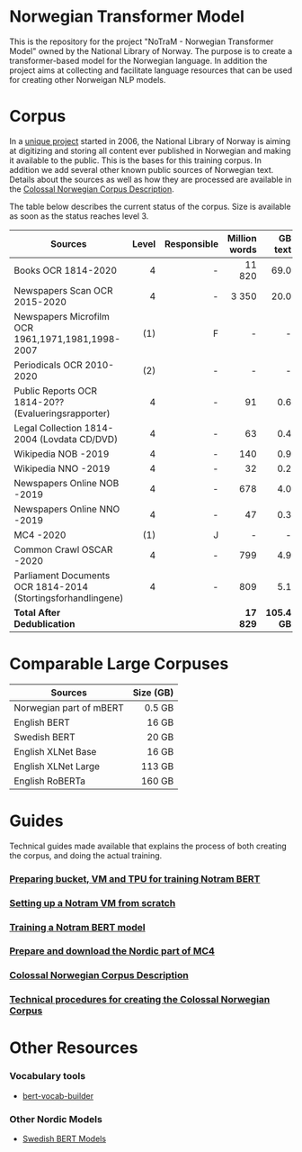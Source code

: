 # Norwegian Transformer Model
This is the repository for the project "NoTraM - Norwegian Transformer Model" owned by the National Library of Norway. The purpose is to create a transformer-based model for the Norwegian language. In addition the project aims at collecting and facilitate language resources that can be used for creating other Norweigan NLP models.

# Corpus
In a [unique project](https://www.zdnet.com/article/norways-petabyte-plan-store-everything-ever-published-in-a-1000-year-archive/) started in 2006, the National Library of Norway is aiming at digitizing and storing all content ever published in Norwegian and making it available to the public. This is the bases for this training corpus. In addition we add several other known public sources of Norwegian text. Details about the sources as well as how they are processed are available in the [Colossal Norwegian Corpus Description](https://github.com/NBAiLab/notram/blob/master/guides/corpus_description.md).

The table below describes the current status of the corpus. Size is available as soon as the status reaches level 3.

| Sources  |  Level | Responsible | Million words | GB text |
| -------- |  -----:|  -----:| -----:| -----:|
| Books OCR 1814-2020| 4 | - | 11 820| 69.0 |
| Newspapers Scan OCR 2015-2020| 4 | - | 3 350 | 20.0 |
| Newspapers Microfilm OCR 1961,1971,1981,1998-2007| (1) | F | - | - |
| Periodicals OCR 2010-2020 | (2) |  - | - | - |
| Public Reports OCR 1814-20?? (Evalueringsrapporter) | 4 |  - | 91 | 0.6 |
| Legal Collection 1814-2004 (Lovdata CD/DVD) | 4 |  - | 63 | 0.4 |
| Wikipedia NOB -2019  | 4 |  - | 140 | 0.9 |
| Wikipedia NNO -2019 | 4 |  - | 32 | 0.2 |
| Newspapers Online NOB -2019 | 4 |  - | 678 | 4.0 |
| Newspapers Online NNO -2019 | 4 |  - | 47 | 0.3 |
| MC4 -2020 | (1) |  J | - | - |
| Common Crawl OSCAR -2020 | 4 |  - | 799 | 4.9 |
| Parliament Documents OCR 1814-2014 (Stortingsforhandlingene)  | 4 |  - | 809 | 5.1 |
| **Total After Dedublication**  |  |   | **17 829** | **105.4 GB** |

# Comparable Large Corpuses
| Sources  |  Size (GB) |
| -------- |  -----:|
| Norwegian part of mBERT | 0.5 GB |
| English BERT | 16 GB |
| Swedish BERT | 20 GB |
| English XLNet Base | 16 GB |
| English XLNet Large | 113 GB |
| English RoBERTa | 160 GB |

# Guides
Technical guides made available that explains the process of both creating the corpus, and doing the actual training. 
### [Preparing bucket, VM and TPU for training Notram BERT](https://github.com/NBAiLab/notram/blob/master/guides/setting_up_machines_for_training.md)
### [Setting up a Notram VM from scratch](https://github.com/NBAiLab/notram/blob/master/guides/set_up_vm.md)
### [Training a Notram BERT model](https://github.com/NBAiLab/notram/blob/master/guides/start_training.md)
### [Prepare and download the Nordic part of MC4](https://github.com/NBAiLab/notram/blob/master/guides/prepare_common_crawl.md)
### [Colossal Norwegian Corpus Description](https://github.com/NBAiLab/notram/blob/master/guides/corpus_description.md)
### [Technical procedures for creating the Colossal Norwegian Corpus](https://github.com/NBAiLab/notram/blob/master/guides/creating_corpus.md)

# Other Resources
### Vocabulary tools
* [bert-vocab-builder](https://github.com/kwonmha/bert-vocab-builder)

### Other Nordic Models
* [Swedish BERT Models](https://github.com/Kungbib/swedish-bert-models)
